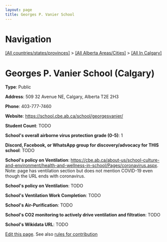 ```yaml
---
layout: page
title: Georges P. Vanier School
---
```

# Navigation

[[All countries/states/provinces]](../../..) > [[All Alberta Areas/Cities]](../..) > [[All In Calgary]](..)

# Georges P. Vanier School (Calgary)

**Type**: Public

**Address**: 509 32 Avenue NE, Calgary, Alberta T2E 2H3

**Phone**: 403-777-7460

**Website**: <https://school.cbe.ab.ca/school/georgesvanier/>

**Student Count**: TODO

**School's overall airborne virus protection grade (0-5)**: 1

**Discord, Facebook, or WhatsApp group for discovery/advocacy for THIS school**: TODO

**School's policy on Ventilation**: <https://cbe.ab.ca/about-us/school-culture-and-environment/health-and-wellness-in-school/Pages/coronavirus.aspx>. Note: page has ventilation section but does not mention COVID-19 even though the URL ends with coronavirus.

**School's policy on Ventilation**: TODO

**School's Ventilation Work Completion**: TODO

**School's Air-Purification**: TODO

**School's CO2 monitoring to actively drive ventilation and filtration**: TODO

**School's Wikidata URL**: TODO


[Edit this page](https://github.com/ventilate-schools/AB/edit/main/./Calgary/Georges_P._Vanier_School.md). See also [rules for contribution](../../../contribution-rules/)